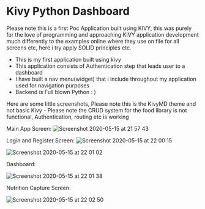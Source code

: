 # Kivy Python Dashboard

Please note this is a first Poc Application built using KIVY, this was purely for the love of programming and approaching KIVY application development much differently to the examples online where they use on file for all screens etc, here i try apply SOLID principles etc.


  - This is my first application built using kivy
  - This application consists of Authentication step that leads user to a dashboard
  - I have built a nav menu(widget) that i include throughout my application used for navigation purposes
  - Backend is Full blown Python : )


Here are some little screenshots, Please note this is the KivyMD theme and not basic Kivy - Please note the CRUD system for the food library is not functional, Authentication, routing etc is working

Main App Screen:
![Screenshot 2020-05-15 at 21 57 43](https://user-images.githubusercontent.com/51440957/82091292-62638800-96f7-11ea-8f2e-fa7e8c979be2.png)


Login and Register Screen:
![Screenshot 2020-05-15 at 22 00 15](https://user-images.githubusercontent.com/51440957/82091386-8cb54580-96f7-11ea-8286-54044d0cc374.png)

![Screenshot 2020-05-15 at 22 01 02](https://user-images.githubusercontent.com/51440957/82091453-ac4c6e00-96f7-11ea-9b49-26c2699ddd53.png)


Dashboard:

![Screenshot 2020-05-15 at 22 01 38](https://user-images.githubusercontent.com/51440957/82091515-c5edb580-96f7-11ea-94b8-394307288bfb.png)

Nutrition Capture Screen:

![Screenshot 2020-05-15 at 22 02 50](https://user-images.githubusercontent.com/51440957/82091582-ec135580-96f7-11ea-9eb4-928dca940631.png)

